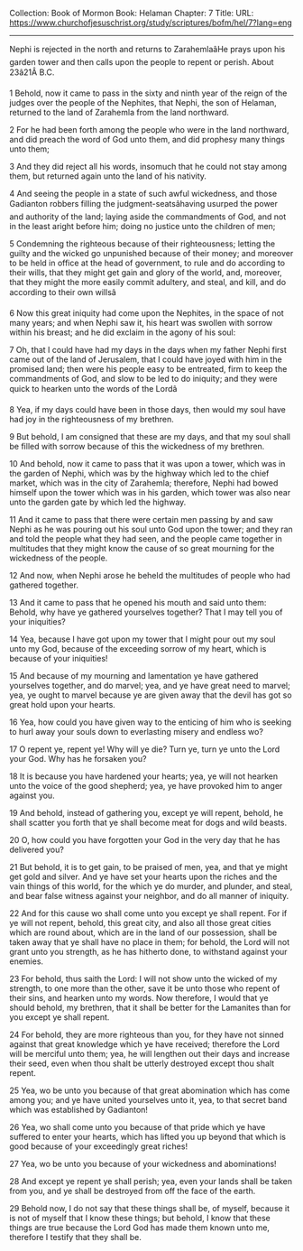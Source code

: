 Collection: Book of Mormon
Book: Helaman
Chapter: 7
Title: 
URL: https://www.churchofjesuschrist.org/study/scriptures/bofm/hel/7?lang=eng

---

Nephi is rejected in the north and returns to ZarahemlaâHe prays upon his garden tower and then calls upon the people to repent or perish. About 23â21Â B.C.

1 Behold, now it came to pass in the sixty and ninth year of the reign of the judges over the people of the Nephites, that Nephi, the son of Helaman, returned to the land of Zarahemla from the land northward.

2 For he had been forth among the people who were in the land northward, and did preach the word of God unto them, and did prophesy many things unto them;

3 And they did reject all his words, insomuch that he could not stay among them, but returned again unto the land of his nativity.

4 And seeing the people in a state of such awful wickedness, and those Gadianton robbers filling the judgment-seatsâhaving usurped the power and authority of the land; laying aside the commandments of God, and not in the least aright before him; doing no justice unto the children of men;

5 Condemning the righteous because of their righteousness; letting the guilty and the wicked go unpunished because of their money; and moreover to be held in office at the head of government, to rule and do according to their wills, that they might get gain and glory of the world, and, moreover, that they might the more easily commit adultery, and steal, and kill, and do according to their own willsâ

6 Now this great iniquity had come upon the Nephites, in the space of not many years; and when Nephi saw it, his heart was swollen with sorrow within his breast; and he did exclaim in the agony of his soul:

7 Oh, that I could have had my days in the days when my father Nephi first came out of the land of Jerusalem, that I could have joyed with him in the promised land; then were his people easy to be entreated, firm to keep the commandments of God, and slow to be led to do iniquity; and they were quick to hearken unto the words of the Lordâ

8 Yea, if my days could have been in those days, then would my soul have had joy in the righteousness of my brethren.

9 But behold, I am consigned that these are my days, and that my soul shall be filled with sorrow because of this the wickedness of my brethren.

10 And behold, now it came to pass that it was upon a tower, which was in the garden of Nephi, which was by the highway which led to the chief market, which was in the city of Zarahemla; therefore, Nephi had bowed himself upon the tower which was in his garden, which tower was also near unto the garden gate by which led the highway.

11 And it came to pass that there were certain men passing by and saw Nephi as he was pouring out his soul unto God upon the tower; and they ran and told the people what they had seen, and the people came together in multitudes that they might know the cause of so great mourning for the wickedness of the people.

12 And now, when Nephi arose he beheld the multitudes of people who had gathered together.

13 And it came to pass that he opened his mouth and said unto them: Behold, why have ye gathered yourselves together? That I may tell you of your iniquities?

14 Yea, because I have got upon my tower that I might pour out my soul unto my God, because of the exceeding sorrow of my heart, which is because of your iniquities!

15 And because of my mourning and lamentation ye have gathered yourselves together, and do marvel; yea, and ye have great need to marvel; yea, ye ought to marvel because ye are given away that the devil has got so great hold upon your hearts.

16 Yea, how could you have given way to the enticing of him who is seeking to hurl away your souls down to everlasting misery and endless wo?

17 O repent ye, repent ye! Why will ye die? Turn ye, turn ye unto the Lord your God. Why has he forsaken you?

18 It is because you have hardened your hearts; yea, ye will not hearken unto the voice of the good shepherd; yea, ye have provoked him to anger against you.

19 And behold, instead of gathering you, except ye will repent, behold, he shall scatter you forth that ye shall become meat for dogs and wild beasts.

20 O, how could you have forgotten your God in the very day that he has delivered you?

21 But behold, it is to get gain, to be praised of men, yea, and that ye might get gold and silver. And ye have set your hearts upon the riches and the vain things of this world, for the which ye do murder, and plunder, and steal, and bear false witness against your neighbor, and do all manner of iniquity.

22 And for this cause wo shall come unto you except ye shall repent. For if ye will not repent, behold, this great city, and also all those great cities which are round about, which are in the land of our possession, shall be taken away that ye shall have no place in them; for behold, the Lord will not grant unto you strength, as he has hitherto done, to withstand against your enemies.

23 For behold, thus saith the Lord: I will not show unto the wicked of my strength, to one more than the other, save it be unto those who repent of their sins, and hearken unto my words. Now therefore, I would that ye should behold, my brethren, that it shall be better for the Lamanites than for you except ye shall repent.

24 For behold, they are more righteous than you, for they have not sinned against that great knowledge which ye have received; therefore the Lord will be merciful unto them; yea, he will lengthen out their days and increase their seed, even when thou shalt be utterly destroyed except thou shalt repent.

25 Yea, wo be unto you because of that great abomination which has come among you; and ye have united yourselves unto it, yea, to that secret band which was established by Gadianton!

26 Yea, wo shall come unto you because of that pride which ye have suffered to enter your hearts, which has lifted you up beyond that which is good because of your exceedingly great riches!

27 Yea, wo be unto you because of your wickedness and abominations!

28 And except ye repent ye shall perish; yea, even your lands shall be taken from you, and ye shall be destroyed from off the face of the earth.

29 Behold now, I do not say that these things shall be, of myself, because it is not of myself that I know these things; but behold, I know that these things are true because the Lord God has made them known unto me, therefore I testify that they shall be.
